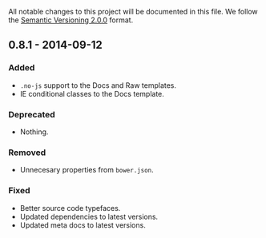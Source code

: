 All notable changes to this project will be documented in this file.
We follow the [Semantic Versioning 2.0.0](http://semver.org/) format.


## 0.8.1 - 2014-09-12

### Added
- `.no-js` support to the Docs and Raw templates.
- IE conditional classes to the Docs template.

### Deprecated
- Nothing.

### Removed
- Unnecesary properties from `bower.json`.

### Fixed
- Better source code typefaces.
- Updated dependencies to latest versions.
- Updated meta docs to latest versions.
